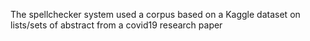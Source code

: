 The spellchecker system used a corpus based on a Kaggle dataset on lists/sets of abstract from a covid19 research paper
